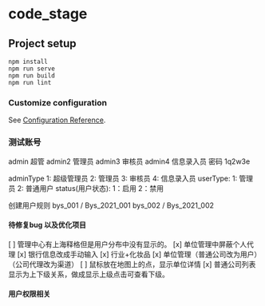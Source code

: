 # code_stage

## Project setup
```
npm install
npm run serve
npm run build
npm run lint
```

### Customize configuration
See [Configuration Reference](https://cli.vuejs.org/config/).

### 测试账号
admin 超管  admin2 管理员  admin3 审核员 admin4 信息录入员  密码  1q2w3e


adminType   1: 超级管理员 2: 管理员 3: 审核员 4: 信息录入员
userType:   1: 管理员 2: 普通用户
status(用户状态):     1：启用  2：禁用

创建用户规则
bys_001 / Bys_2021_001
bys_002 / Bys_2021_002

#### 待修复bug 以及优化项目
[ ] 管理中心有上海释格但是用户分布中没有显示的。
[x] 单位管理中屏蔽个人代理
[x] 银行信息改成手动输入
[x] 行业+化妆品
[x] 单位管理（普通公司改为用户）（公司代理改为渠道）
[ ] 鼠标放在地图上的点，显示单位详情
[x] 普通公司列表显示为上下级关系，做成显示上级点击可查看下级。


#### 用户权限相关